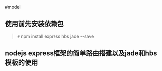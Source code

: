 #model

## 使用前先安装依赖包
> `#` npm install express hbs jade --save

## nodejs express框架的简单路由搭建以及jade和hbs模板的使用

